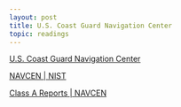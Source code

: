 ```yaml
---
layout: post
title: U.S. Coast Guard Navigation Center
topic: readings
---
```


[U.S. Coast Guard Navigation Center](https://www.navcen.uscg.gov/)

[NAVCEN \| NIST](https://csrc.nist.gov/glossary/term/navcen)

[Class A Reports \| NAVCEN](https://navcen.uscg.gov/ais-class-a-reports)


